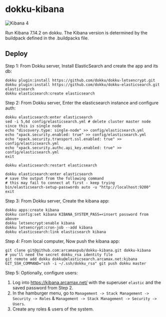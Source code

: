 # dokku-kibana

![Kibana 4](kibana.png)

Run Kibana 7.14.2 on dokku. The Kibana version is determined by the buildpack defined in the .buildpacks file.

## Deploy

Step 1: From Dokku server, Install ElasticSearch and create the app and its db:

```
dokku plugin:install https://github.com/dokku/dokku-letsencrypt.git
dokku plugin:install https://github.com/dokku/dokku-elasticsearch.git elasticsearch
dokku elasticsearch:create elasticsearch
```

Step 2: From Dokku server, Enter the elasticsearch instance and configure auth:

```
dokku elasticsearch:enter elasticsearch
sed -i 5,6d config/elasticsearch.yml # delete cluster master node since this is single node
echo "discovery.type: single-node" >> config/elasticsearch.yml
echo "xpack.security.enabled: true" >> config/elasticsearch.yml
echo "xpack.security.transport.ssl.enabled: true" >> config/elasticsearch.yml
echo "xpack.security.authc.api_key.enabled: true" >> config/elasticsearch.yml
exit

dokku elasticsearch:restart elasticsearch

dokku elasticsearch:enter elasticsearch
# save the output from the following command
# this may fail to connect at first - keep trying
bin/elasticsearch-setup-passwords auto -u "http://localhost:9200"
exit
```

Step 3: From Dokku server, Create the kibana app:

```
dokku apps:create kibana
dokku config:set kibana KIBANA_SYSTEM_PASS=<insert password from above>
dokku letsencrypt:enable kibana
dokku letsencrypt:cron-job --add kibana
dokku elasticsearch:link elasticsearch kibana
```

Step 4: From local computer, Now push the kibana app:

```
git clone git@github.com:arcamaxpub/dokku-kibana.git dokku-kibana
# you'll need the secret dokku_rsa identity file
git remote add dokku dokku@elasticsearch.arcamax.net:kibana
GIT_SSH_COMMAND="ssh -i ~/.ssh/dokku_rsa" git push dokku master
```

Step 5: Optionally, configure users:

1. Log into https://kibana.arcamax.net/ with the superuser `elastic` and the saved password from Step 2.
2. In the hamburger menu, go to `Management -> Stack Management -> Security -> Roles` & `Management -> Stack Management -> Security -> Users`.
3. Create any roles & users of the system.
